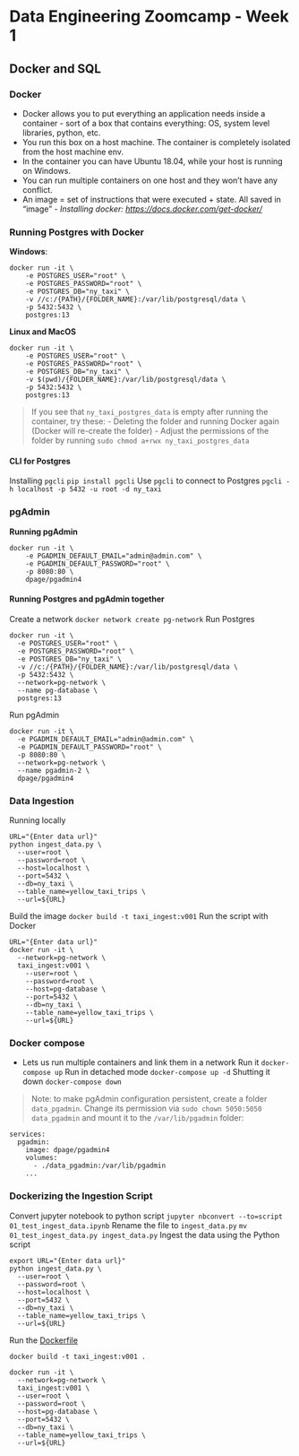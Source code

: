 # Data Engineering Zoomcamp - Week 1
## Docker and SQL

### Docker
- Docker allows you to put everything an application needs inside a container - sort of a box that contains everything: OS, system level libraries, python, etc.
- You run this box on a host machine. The container is completely isolated from the host machine env.
- In the container you can have Ubuntu 18.04, while your host is running on Windows.
- You can run multiple containers on one host and they won’t have any conflict.
- An image = set of instructions that were executed + state. All saved in “image”
*- Installing docker: https://docs.docker.com/get-docker/*

### Running Postgres with Docker
**Windows**:
```
docker run -it \
    -e POSTGRES_USER="root" \
    -e POSTGRES_PASSWORD="root" \
    -e POSTGRES_DB="ny_taxi" \
    -v //c:/{PATH}/{FOLDER_NAME}:/var/lib/postgresql/data \
    -p 5432:5432 \
    postgres:13
```

**Linux and MacOS**
```
docker run -it \
    -e POSTGRES_USER="root" \
    -e POSTGRES_PASSWORD="root" \
    -e POSTGRES_DB="ny_taxi" \
    -v $(pwd)/{FOLDER_NAME}:/var/lib/postgresql/data \
    -p 5432:5432 \
    postgres:13
```

> If you see that `ny_taxi_postgres_data` is empty after running the container, try these:
    - Deleting the folder and running Docker again (Docker will re-create the folder)
    - Adjust the permissions of the folder by running `sudo chmod a+rwx ny_taxi_postgres_data`

#### CLI for Postgres
Installing `pgcli`
```pip install pgcli```
Use `pgcli` to connect to Postgres
```pgcli -h localhost -p 5432 -u root -d ny_taxi```

### pgAdmin
**Running pgAdmin**
```
docker run -it \
    -e PGADMIN_DEFAULT_EMAIL="admin@admin.com" \
    -e PGADMIN_DEFAULT_PASSWORD="root" \
    -p 8080:80 \
    dpage/pgadmin4
```

#### Running Postgres and pgAdmin together
Create a network
```docker network create pg-network```
Run Postgres
```
docker run -it \
  -e POSTGRES_USER="root" \
  -e POSTGRES_PASSWORD="root" \
  -e POSTGRES_DB="ny_taxi" \
  -v //c:/{PATH}/{FOLDER_NAME}:/var/lib/postgresql/data \
  -p 5432:5432 \
  --network=pg-network \
  --name pg-database \
  postgres:13
```
Run pgAdmin
```
docker run -it \
  -e PGADMIN_DEFAULT_EMAIL="admin@admin.com" \
  -e PGADMIN_DEFAULT_PASSWORD="root" \
  -p 8080:80 \
  --network=pg-network \
  --name pgadmin-2 \
  dpage/pgadmin4
```

### Data Ingestion
Running locally
```
URL="{Enter data url}"
python ingest_data.py \
  --user=root \
  --password=root \
  --host=localhost \
  --port=5432 \
  --db=ny_taxi \
  --table_name=yellow_taxi_trips \
  --url=${URL}
```
Build the image
```docker build -t taxi_ingest:v001```
Run the script with Docker
```
URL="{Enter data url}"
docker run -it \
  --network=pg-network \
  taxi_ingest:v001 \
    --user=root \
    --password=root \
    --host=pg-database \
    --port=5432 \
    --db=ny_taxi \
    --table_name=yellow_taxi_trips \
    --url=${URL}
```

### Docker compose
- Lets us run multiple containers and link them in a network
Run it
```docker-compose up```
Run in detached mode
```docker-compose up -d```
Shutting it down
```docker-compose down```
> Note: to make pgAdmin configuration persistent, create a folder `data_pgadmin`. Change its permission via
```sudo chown 5050:5050 data_pgadmin```
> and mount it to the `/var/lib/pgadmin` folder:
```
services:
  pgadmin:
    image: dpage/pgadmin4
    volumes:
      - ./data_pgadmin:/var/lib/pgadmin
    ...
```

### Dockerizing the Ingestion Script
Convert jupyter notebook to python script
```jupyter nbconvert --to=script 01_test_ingest_data.ipynb```
Rename the file to `ingest_data.py`
```mv 01_test_ingest_data.py ingest_data.py```
Ingest the data using the Python script
```
export URL="{Enter data url}"
python ingest_data.py \
  --user=root \
  --password=root \
  --host=localhost \
  --port=5432 \
  --db=ny_taxi \
  --table_name=yellow_taxi_trips \
  --url=${URL}
```
Run the [Dockerfile](https://www.example.com)
```
docker build -t taxi_ingest:v001 .

docker run -it \
  --network=pg-network \
  taxi_ingest:v001 \
  --user=root \
  --password=root \
  --host=pg-database \
  --port=5432 \
  --db=ny_taxi \
  --table_name=yellow_taxi_trips \
  --url=${URL}
```